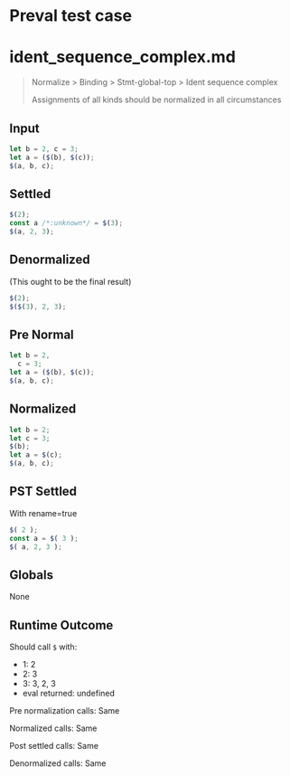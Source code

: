 # Preval test case

# ident_sequence_complex.md

> Normalize > Binding > Stmt-global-top > Ident sequence complex
>
> Assignments of all kinds should be normalized in all circumstances

## Input

`````js filename=intro
let b = 2, c = 3;
let a = ($(b), $(c));
$(a, b, c);
`````

## Settled


`````js filename=intro
$(2);
const a /*:unknown*/ = $(3);
$(a, 2, 3);
`````

## Denormalized
(This ought to be the final result)

`````js filename=intro
$(2);
$($(3), 2, 3);
`````

## Pre Normal


`````js filename=intro
let b = 2,
  c = 3;
let a = ($(b), $(c));
$(a, b, c);
`````

## Normalized


`````js filename=intro
let b = 2;
let c = 3;
$(b);
let a = $(c);
$(a, b, c);
`````

## PST Settled
With rename=true

`````js filename=intro
$( 2 );
const a = $( 3 );
$( a, 2, 3 );
`````

## Globals

None

## Runtime Outcome

Should call `$` with:
 - 1: 2
 - 2: 3
 - 3: 3, 2, 3
 - eval returned: undefined

Pre normalization calls: Same

Normalized calls: Same

Post settled calls: Same

Denormalized calls: Same
